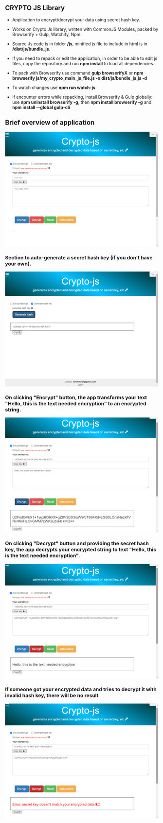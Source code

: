 

## CRYPTO JS Library

- <p>Application to encrypt/decrypt your data using secret hash key.</p>
- <p>Works on Crypto Js library, written with CommonJS Modules, packed by Browserify + Gulp, Watchify, Npm.</p>
- <p>Source Js code is in folder <b>/js</b>, minified js file to include in html is in <b> /dist/js/bundle_js</b>.</p>
- <p>If you need to repack or edit the application, in order to be able to edit js files, copy the repository and run <b>npm install</b> to load all dependencies. </p>
- <p>To pack with Browserify use command <b>gulp browserifyX</b> or <b> npm browserify js/my_crypto_main_js_file.js -o dist/js/bundle_js.js -d </b></p>
- <p>To watch changes use <b> npm run watch-js </b></p>
- <p>If encounter errors while repacking, install Browserify & Gulp globally: use  <b>npm uninstall browserify -g</b>, then <b>npm install browserify -g</b> and <b>npm install --global gulp-cli</b>

## Brief overview of application

![Screenshot](images/ScreenShots/1.png)

### Section to auto-generate a secret hash key (if you don't have your own).

![Screenshot](images/ScreenShots/2.png)

### On clicking "Encrypt" button, the app transforms your text "Hello, this is the text needed encryption" to an encrypted string. 

![Screenshot](images/ScreenShots/3.png)

### On clicking "Decrypt" button and providing the secret hash key,  the app decrypts your encrypted string to text "Hello, this is the text needed encryption".

![Screenshot](images/ScreenShots/4.png)

### If someone got your encrypted data and tries to decrypt it with invalid hash key, there will be no result 

![Screenshot](images/ScreenShots/5.png)

